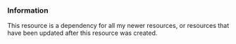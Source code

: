 ### Information

This resource is a dependency for all my newer resources, or resources that have been updated after this resource was created.
